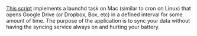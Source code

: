 [This script]() implements a launchd task on Mac (similar to cron on Linux) that opens Google Drive (or Dropbox, Box, etc) in a defined interval for some amount of time. The purpose of the application is to sync your data without having the syncing service always on and hurting your battery.
